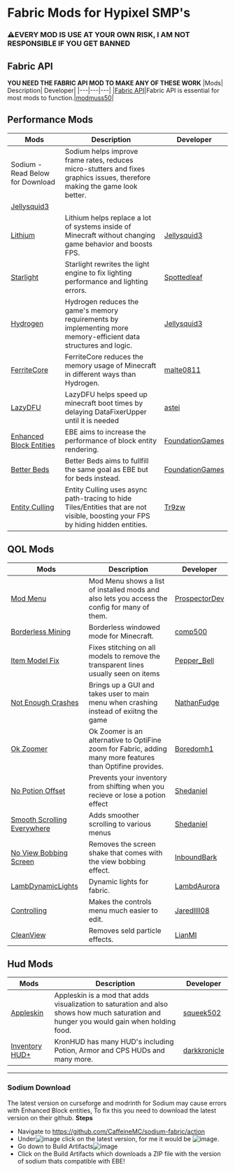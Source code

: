 # Fabric Mods for Hypixel SMP's
### ⚠️**EVERY MOD IS USE AT YOUR OWN RISK, I AM NOT RESPONSIBLE IF YOU GET BANNED**
## Fabric API
**YOU NEED THE FABRIC API MOD TO MAKE ANY OF THESE WORK**
|Mods| Description| Developer|
|---|---|---|
|[Fabric API](https://www.curseforge.com/minecraft/mc-mods/fabric-api)|Fabric API is essential for most mods to function.|[modmuss50](https://www.curseforge.com/members/modmuss50/)|
## Performance Mods
| Mods     | Description | Developer|
| ----------- | ----------- |---|
|Sodium - Read Below for Download|Sodium helps improve frame rates, reduces micro-stutters and fixes graphics issues, therefore making the game look better.|
[Jellysquid3](https://modrinth.com/user/TEZXhE2U)|
|[Lithium](https://www.curseforge.com/minecraft/mc-mods/lithium)|Lithium helps replace a lot of systems inside of Minecraft without changing game behavior and boosts FPS.|[Jellysquid3](https://modrinth.com/user/TEZXhE2U)|
|[Starlight](https://github.com/Spottedleaf/Starlight/releases)|Starlight rewrites the light engine to fix lighting performance and lighting errors.|[Spottedleaf](https://github.com/Spottedleaf)|
|[Hydrogen](https://modrinth.com/mod/hydrogen)|Hydrogen reduces the game's memory requirements by implementing more memory-efficient data structures and logic.|[Jellysquid3](https://modrinth.com/user/TEZXhE2U)|
|[FerriteCore](https://modrinth.com/mod/ferrite-core)|FerriteCore reduces the memory usage of Minecraft in different ways than Hydrogen.|[malte0811](https://modrinth.com/user/cXzLZ8YY)|
|[LazyDFU](https://modrinth.com/mod/lazydfu)|LazyDFU helps speed up minecraft boot times by delaying DataFixerUpper until it is needed|[astei](https://modrinth.com/user/y0WF9UR5)|
|[Enhanced Block Entities](https://modrinth.com/mod/ebe)|EBE aims to increase the performance of block entity rendering.|[FoundationGames](https://modrinth.com/user/WH9NfS5R)|
|[Better Beds](https://www.modrinth.com/mod/better-beds)|Better Beds aims to fullfill the same goal as EBE but for beds instead.|[FoundationGames](https://www.modrinth.com/user/6YsSV9eP)|
|[Entity Culling](https://www.curseforge.com/minecraft/mc-mods/entityculling)|Entity Culling uses async path-tracing to hide Tiles/Entities that are not visible, boosting your FPS by hiding hidden entities.|[Tr9zw](https://www.curseforge.com/members/tr9zw/projects)|
## QOL Mods
| Mods     | Description | Developer|
| ----------- | ----------- |---|
|[Mod Menu](https://modrinth.com/mod/modmenu)|Mod Menu shows a list of installed mods and also lets you access the config for many of them.|[ProspectorDev](https://modrinth.com/user/Dc7EYhxG)|
|[Borderless Mining](https://www.curseforge.com/minecraft/mc-mods/borderless-mining)|Borderless windowed mode for Minecraft.|[comp500](https://www.curseforge.com/members/comp500/projects)|
|[Item Model Fix](https://www.curseforge.com/minecraft/mc-mods/item-model-fix)|Fixes stitching on all models to remove the transparent lines usually seen on items|[Pepper_Bell](https://www.curseforge.com/members/pepper_bell/projects)|
|[Not Enough Crashes](https://www.curseforge.com/minecraft/mc-mods/not-enough-crashes)|Brings up a GUI and takes user to main menu when crashing instead of exiitng the game|[NathanFudge](https://www.curseforge.com/members/natanfudge/projects)|
|[Ok Zoomer](https://modrinth.com/mod/ok-zoomer)|Ok Zoomer is an alternative to OptiFine zoom for Fabric, adding many more features than Optifine provides.|[Boredomh1](https://modrinth.com/user/277qw1N1)|
|[No Potion Offset](https://www.curseforge.com/minecraft/mc-mods/no-potion-offset/)|Prevents your inventory from shifting when you recieve or lose a potion effect|[Shedaniel](https://www.curseforge.com/members/shedaniel/projects)|
|[Smooth Scrolling Everywhere](https://www.curseforge.com/minecraft/mc-mods/smooth-scrolling-everywhere-fabric)|Adds smoother scrolling to various menus|[Shedaniel](https://www.curseforge.com/members/shedaniel/projects)|
|[No View Bobbing Screen](https://modrinth.com/mod/viewbobbingmod)|Removes the screen shake that comes with the view bobbing effect.|[InboundBark](https://modrinth.com/user/gykYW6ML)|
|[LambDynamicLights](https://modrinth.com/mod/lambdynamiclights)|Dynamic lights for fabric.|[LambdAurora](https://modrinth.com/user/rRnTb0fG)|
|[Controlling](https://www.curseforge.com/minecraft/mc-mods/controlling-for-fabric)|Makes the controls menu much easier to edit.|[Jaredllll08](https://www.curseforge.com/members/jaredlll08/projects)|
|[CleanView](https://www.curseforge.com/minecraft/mc-mods/cleanview-fabric)|Removes seld particle effects.|[LianMI](https://www.curseforge.com/members/lainmi/projects)|
## Hud Mods
|Mods| Description| Developer|
| ---| --- | --- |
|[Appleskin](https://www.curseforge.com/minecraft/mc-mods/appleskin/)| Appleskin is a mod that adds visualization to saturation and also shows how much saturation and hunger you would gain when holding food.|[squeek502](https://www.curseforge.com/members/squeek502)
|[Inventory HUD+](https://www.curseforge.com/minecraft/mc-mods/kronhud)|KronHUD has many HUD's including Potion, Armor and CPS HUDs and many more.|[darkkronicle](https://www.curseforge.com/members/darkkronicle)
---
### Sodium Download
The latest version on curseforge and modrinth for Sodium may cause errors with Enhanced Block entities, To fix this you need to download the latest version on their github.
**Steps**
- Navigate to https://github.com/CaffeineMC/sodium-fabric/action
- Under![image](https://user-images.githubusercontent.com/75387946/118344071-fece8f00-b4f1-11eb-9836-27bce88ecc48.png) click on the latest version, for me it would be ![image](https://user-images.githubusercontent.com/75387946/118344080-13ab2280-b4f2-11eb-9aba-8a462ebe7f07.png).
- Go down to Build Artifacts![image](https://user-images.githubusercontent.com/75387946/118344082-1c9bf400-b4f2-11eb-93af-83e48be7663b.png)
- Click on the Build Artifacts which downloads a ZIP file with the version of sodium thats compatible with EBE! 



